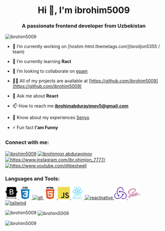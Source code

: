 <h1 align="center">Hi 👋, I'm ibrohim5009</h1>
<h3 align="center">A passionate frontend developer from Uzbekistan</h3>

<p align="left"> <img src="https://komarev.com/ghpvc/?username=ibrohim5009&label=Profile%20views&color=0e75b6&style=flat" alt="ibrohim5009" /> </p>

- 🔭 I’m currently working on [hostim-html.themetags.com](Isroiljon5355 / team)

- 🌱 I’m currently learning **Ract**

- 👯 I’m looking to collaborate on [epam](https://www.epam.com/)

- 👨‍💻 All of my projects are available at [https://github.com/ibrohim5009](https://github.com/ibrohim5009)

- 💬 Ask me about **React**

- 📫 How to reach me **ibrohimabdurayimov5@gmail.com**

- 📄 Know about my experiences [Senyo](Senyo)

- ⚡ Fun fact **I'am Funny**

<h3 align="left">Connect with me:</h3>
<p align="left">
<a href="https://codesandbox.com/ibrohim5009" target="blank"><img align="center" src="https://raw.githubusercontent.com/rahuldkjain/github-profile-readme-generator/master/src/images/icons/Social/codesandbox.svg" alt="ibrohim5009" height="30" width="40" /></a>
<a href="https://fb.com/ibrohimjon abdurayimov" target="blank"><img align="center" src="https://raw.githubusercontent.com/rahuldkjain/github-profile-readme-generator/master/src/images/icons/Social/facebook.svg" alt="ibrohimjon abdurayimov" height="30" width="40" /></a>
<a href="https://instagram.com/https://www.instagram.com/ibr.ohimjon_7777/" target="blank"><img align="center" src="https://raw.githubusercontent.com/rahuldkjain/github-profile-readme-generator/master/src/images/icons/Social/instagram.svg" alt="https://www.instagram.com/ibr.ohimjon_7777/" height="30" width="40" /></a>
<a href="https://www.youtube.com/c/https://www.youtube.com/@bestwel" target="blank"><img align="center" src="https://raw.githubusercontent.com/rahuldkjain/github-profile-readme-generator/master/src/images/icons/Social/youtube.svg" alt="https://www.youtube.com/@bestwell" height="30" width="40" /></a>
</p>

<h3 align="left">Languages and Tools:</h3>
<p align="left"> <a href="https://getbootstrap.com" target="_blank" rel="noreferrer"> <img src="https://raw.githubusercontent.com/devicons/devicon/master/icons/bootstrap/bootstrap-plain-wordmark.svg" alt="bootstrap" width="40" height="40"/> </a> <a href="https://www.w3schools.com/css/" target="_blank" rel="noreferrer"> <img src="https://raw.githubusercontent.com/devicons/devicon/master/icons/css3/css3-original-wordmark.svg" alt="css3" width="40" height="40"/> </a> <a href="https://git-scm.com/" target="_blank" rel="noreferrer"> <img src="https://www.vectorlogo.zone/logos/git-scm/git-scm-icon.svg" alt="git" width="40" height="40"/> </a> <a href="https://www.w3.org/html/" target="_blank" rel="noreferrer"> <img src="https://raw.githubusercontent.com/devicons/devicon/master/icons/html5/html5-original-wordmark.svg" alt="html5" width="40" height="40"/> </a> <a href="https://developer.mozilla.org/en-US/docs/Web/JavaScript" target="_blank" rel="noreferrer"> <img src="https://raw.githubusercontent.com/devicons/devicon/master/icons/javascript/javascript-original.svg" alt="javascript" width="40" height="40"/> </a> <a href="https://reactjs.org/" target="_blank" rel="noreferrer"> <img src="https://raw.githubusercontent.com/devicons/devicon/master/icons/react/react-original-wordmark.svg" alt="react" width="40" height="40"/> </a> <a href="https://reactnative.dev/" target="_blank" rel="noreferrer"> <img src="https://reactnative.dev/img/header_logo.svg" alt="reactnative" width="40" height="40"/> </a> <a href="https://redux.js.org" target="_blank" rel="noreferrer"> <img src="https://raw.githubusercontent.com/devicons/devicon/master/icons/redux/redux-original.svg" alt="redux" width="40" height="40"/> </a> <a href="https://sass-lang.com" target="_blank" rel="noreferrer"> <img src="https://raw.githubusercontent.com/devicons/devicon/master/icons/sass/sass-original.svg" alt="sass" width="40" height="40"/> </a> <a href="https://tailwindcss.com/" target="_blank" rel="noreferrer"> <img src="https://www.vectorlogo.zone/logos/tailwindcss/tailwindcss-icon.svg" alt="tailwind" width="40" height="40"/> </a> </p>

<p><img align="left" src="https://github-readme-stats.vercel.app/api/top-langs?username=ibrohim5009&show_icons=true&locale=en&layout=compact" alt="ibrohim5009" /></p>

<p>&nbsp;<img align="center" src="https://github-readme-stats.vercel.app/api?username=ibrohim5009&show_icons=true&locale=en" alt="ibrohim5009" /></p>

<p><img align="center" src="https://github-readme-streak-stats.herokuapp.com/?user=ibrohim5009&" alt="ibrohim5009" /></p>
